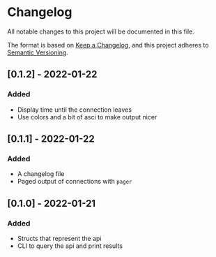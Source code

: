 # Changelog
All notable changes to this project will be documented in this file.

The format is based on [Keep a Changelog](https://keepachangelog.com/en/1.0.0/),
and this project adheres to [Semantic Versioning](https://semver.org/spec/v2.0.0.html).

## [0.1.2] - 2022-01-22
### Added
- Display time until the connection leaves
- Use colors and a bit of asci to make output nicer

## [0.1.1] - 2022-01-22
### Added
- A changelog file
- Paged output of connections with `pager`

## [0.1.0] - 2022-01-21
### Added
- Structs that represent the api
- CLI to query the api and print results
